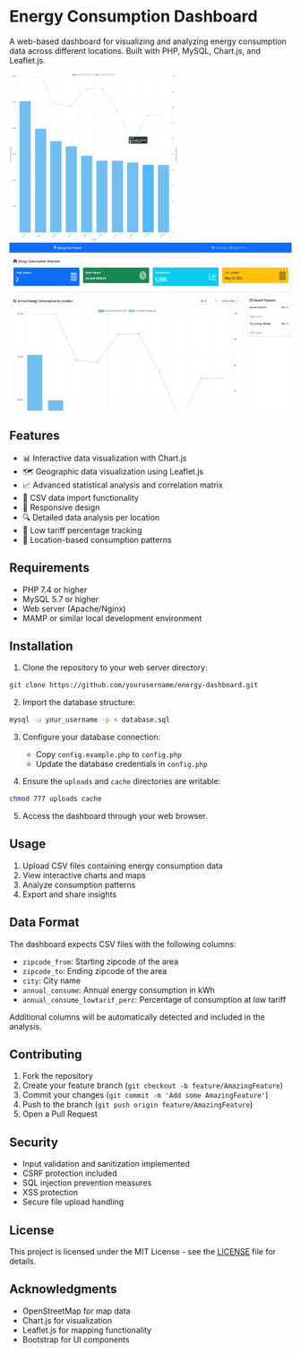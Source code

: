 # Energy Consumption Dashboard

A web-based dashboard for visualizing and analyzing energy consumption data across different locations. Built with PHP, MySQL, Chart.js, and Leaflet.js.

<img src="display.png" height="300" /> <img src="display1.png" height="300" />


## Features

- 📊 Interactive data visualization with Chart.js
- 🗺️ Geographic data visualization using Leaflet.js
- 📈 Advanced statistical analysis and correlation matrix
- 📁 CSV data import functionality
- 📱 Responsive design
- 🔍 Detailed data analysis per location
- 🎯 Low tariff percentage tracking
- 📍 Location-based consumption patterns

## Requirements

- PHP 7.4 or higher
- MySQL 5.7 or higher
- Web server (Apache/Nginx)
- MAMP or similar local development environment

## Installation

1. Clone the repository to your web server directory:
```bash
git clone https://github.com/yourusername/energy-dashboard.git
```

2. Import the database structure:
```bash
mysql -u your_username -p < database.sql
```

3. Configure your database connection:
   - Copy `config.example.php` to `config.php`
   - Update the database credentials in `config.php`

4. Ensure the `uploads` and `cache` directories are writable:
```bash
chmod 777 uploads cache
```

5. Access the dashboard through your web browser.

## Usage

1. Upload CSV files containing energy consumption data
2. View interactive charts and maps
3. Analyze consumption patterns
4. Export and share insights

## Data Format

The dashboard expects CSV files with the following columns:
- `zipcode_from`: Starting zipcode of the area
- `zipcode_to`: Ending zipcode of the area
- `city`: City name
- `annual_consume`: Annual energy consumption in kWh
- `annual_consume_lowtarif_perc`: Percentage of consumption at low tariff

Additional columns will be automatically detected and included in the analysis.

## Contributing

1. Fork the repository
2. Create your feature branch (`git checkout -b feature/AmazingFeature`)
3. Commit your changes (`git commit -m 'Add some AmazingFeature'`)
4. Push to the branch (`git push origin feature/AmazingFeature`)
5. Open a Pull Request

## Security

- Input validation and sanitization implemented
- CSRF protection included
- SQL injection prevention measures
- XSS protection
- Secure file upload handling

## License

This project is licensed under the MIT License - see the [LICENSE](LICENSE) file for details.

## Acknowledgments

- OpenStreetMap for map data
- Chart.js for visualization
- Leaflet.js for mapping functionality
- Bootstrap for UI components
